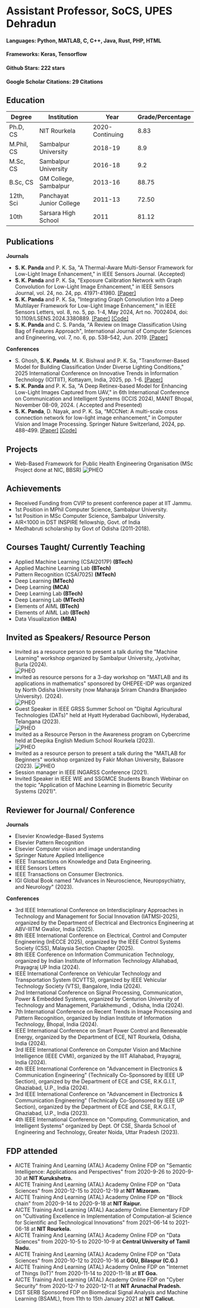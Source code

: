 # Assistant Professor, SoCS, UPES Dehradun
#### Languages: Python, MATLAB, C, C++, Java, Rust, PHP, HTML
#### Frameworks: Keras, Tensorflow
#### Github Stars: 222 stars
#### Google Scholar Citations: 29 Citations
## Education
<table>
        <thead>
            <tr>
                <th>Degree</th>
                <th>Institution</th>
                <th>Year</th>
                <th>Grade/Percentage</th>
            </tr>
        </thead>
        <tbody>
            <tr>
                <td>Ph.D, CS</td>
                <td>NIT Rourkela</td>
                <td>2020-Continuing</td>
                <td>8.83</td>
            </tr>
            <tr>
                <td>M.Phil, CS</td>
                <td>Sambalpur University</td>
                <td>2018-19</td>
                <td>8.9</td>
            </tr>
            <tr>
                <td>M.Sc, CS</td>
                <td>Sambalpur University</td>
                <td>2016-18</td>
                <td>9.2</td>
            </tr>
            <tr>
                <td>B.Sc, CS</td>
                <td>GM College, Sambalpur</td>
                <td>2013-16</td>
                <td>88.75</td>
            </tr>
            <tr>
                <td>12th, Sci</td>
                <td>Panchayat Junior College</td>
                <td>2011-13</td>
                <td>72.50</td>
            </tr>
            <tr>
                <td>10th</td>
                <td>Sarsara High School</td>
                <td>2011</td>
                <td>81.12</td>
            </tr>
        </tbody>
    </table>
    
## Publications

<strong>Journals</strong>

* <strong>S. K. Panda</strong> and P. K. Sa, "A Thermal-Aware Multi-Sensor Framework for Low-Light Image Enhancement," in IEEE Sensors Journal. (Accepted)
* <strong>S. K. Panda</strong> and P. K. Sa, "Exposure Calibration Network with Graph Convolution for Low-Light Image Enhancement," in IEEE Sensors Journal, vol. 24, no. 24, pp. 41971-41980. [[Paper]](https://doi.org/10.1109/JSEN.2024.3481416)
* <strong>S. K. Panda</strong> and P. K. Sa, "Integrating Graph Convolution Into a Deep Multilayer Framework for Low-Light Image Enhancement," in IEEE Sensors Letters, vol. 8, no. 5, pp. 1-4, May 2024, Art no. 7002404, doi: 10.1109/LSENS.2024.3380889. [[Paper]](https://doi.org/10.1109/LSENS.2024.3380889)   [[Code]](https://github.com/santoshpanda1995/LightweightGCN-Model)
*  <strong>S. K. Panda</strong> and C. S. Panda, "A Review on Image Classification Using Bag of Features Approach", International Journal of Computer Sciences
and Engineering, vol. 7, no. 6, pp. 538–542, Jun. 2019. [[Paper]](https://doi.org/10.26438/ijcse/v7i6.538542)

<strong>Conferences</strong>
* S. Ghosh, **S. K. Panda**, M. K. Bishwal and P. K. Sa, "Transformer-Based Model for Building Classification Under Diverse Lighting Conditions," 2025 International Conference on Innovative Trends in Information Technology (ICITIIT), Kottayam, India, 2025, pp. 1-6. [[Paper]](https://ieeexplore.ieee.org/document/11040288)
* <strong>S. K. Panda</strong> and P. K. Sa, "A Deep Retinex-based Model for Enhancing Low-Light Images Captured from UAV," in 6th International Conference on Communication and Intelligent Systems (ICCIS 2024), MANIT Bhopal, November 08-09, 2024. ( Accepted and Presented)
* <strong>S. K. Panda</strong>, D. Nayak, and P. K. Sa, “MCCNet: A multi-scale cross connection network for low-light image enhancement,” in Computer Vision and Image Processing. Springer Nature Switzerland, 2024, pp. 488–499. [[Paper]](https://link.springer.com/chapter/10.1007/978-3-031-58181-6_41)   [[Code]](https://github.com/santoshpanda1995/Multiscale-cross-connection-network)


## Projects
* Web-Based Framework for Public Health Engineering Organisation (MSc Project done at NIC, BBSR)
 ![PHEO](/Asset/pheo.PNG)

## Achievements
* Received Funding from CVIP to present conference paper at IIT Jammu.
* 1st Position in MPhil Computer Science, Sambalpur University.
* 1st Position in MSc Computer Science, Sambalpur University.
* AIR<1000 in DST INSPIRE fellowship, Govt. of India
* Medhabruti scholarship by Govt of Odisha (2011-2018).

## Courses Taught/ Currently Teaching
* Applied Machine Learning (CSAI2017P) **(BTech)**
* Applied Machine Learning Lab **(BTech)**
* Pattern Recognition (CSAI7025) **(MTech)**
* Deep Learning **(MTech)**
* Deep Learning **(MCA)**
* Deep Learning Lab **(BTech)**
* Deep Learning Lab **(MTech)**
* Elements of AIML **(BTech)**
* Elements of AIML Lab **(BTech)**
* Data Visualization **(MBA)**

## Invited as Speakers/ Resource Person
* Invited as a resource person to present a talk during the "Machine Learning" workshop organized by Sambalpur
University, Jyotivihar, Burla (2024).<br>
![PHEO](/Asset/sbp1.jpeg)
* Invited as resource persons for a 3-day workshop on "MATLAB and its applications in mathematics" sponsored by
OHEPEE-IDP was organized by North Odisha University (now Maharaja Sriram Chandra Bhanjadeo University).
(2024). <br>
![PHEO](/Asset/nou1.jpeg)
* Guest Speaker in IEEE GRSS Summer School on "Digital Agricultural Technologies (DATs)" held at Hyatt
Hyderabad Gachibowli, Hyderabad, Telangana (2023). <br>
![PHEO](/Asset/hyd1.jpg)
*  Invited as a Resource Person in the Awareness program on Cybercrime held at Deepika English Medium School
Rourkela (2023). <br>
![PHEO](/Asset/cyber1.jpg)
* Invited as a resource person to present a talk during the "MATLAB for Beginners" workshop organized by Fakir
Mohan University, Balasore (2023).
![PHEO](/Asset/fm1.jpg)
* Session manager in IEEE INGARSS Conference (2021).
* Invited Speaker in IEEE WIE and SSGMCE Students Branch Webinar on the topic "Application of Machine
Learning in Biometric Security Systems (2021)".

## Reviewer for Journal/ Conference
<strong> Journals </strong>
*  Elsevier Knowledge-Based Systems
*  Elsevier Pattern Recognition
*  Elsevier Computer vision and image understanding
*  Springer Nature Applied Intelligence
*  IEEE Transactions on Knowledge and Data Engineering.
*  IEEE Sensors Letters
*  IEEE Transactions on Consumer Electronics.
*  IGI Global Book named "Advances in Neuroscience, Neuropsychiatry, and Neurology" (2023).

  <strong> Conferences </strong>
   
*  3rd IEEE International Conference on Interdisciplinary Approaches in Technology and Management for Social Innovation (IATMSI-2025), organized by the Department of Electrical and Electronics Engineering at ABV-IIITM Gwalior, India (2025).
*  8th IEEE International Conference on Electrical, Control and Computer Engineering (InECCE 2025), organized by the IEEE Control Systems Society (CSS), Malaysia Section Chapter (2025).
*  8th IEEE Conference on Information Communication Technology, organized by Indian Institute of Information Technology Allahabad, Prayagraj UP India (2024).
*  IEEE International Conference on Vehicular Technology and Transportation System (ICVTTS), organized by IEEE Vehicular Technology Society (VTS), Bangalore, India (2024).
*  2nd International Conference on Signal Processing, Communication, Power & Embedded Systems, organized by Centurion University of Technology and Management, Parlakhemundi , Odisha, India (2024).
*  7th International Conference on Recent Trends in Image Processing and Pattern Recognition, organized by Indian Institute of Information Technology, Bhopal, India (2024).
*  IEEE International Conference on Smart Power Control and Renewable Energy, organized by the Department of ECE, NIT Rourkela, Odisha, India (2024).
*  3rd IEEE International Conference on Computer Vision and Machine Intelligence (IEEE CVMI), organized by the IIIT Allahabad, Prayagraj, India (2024).
*  4th IEEE International Conference on "Advancement in Electronics & Communication Engineering" (Technically Co-Sponsored by IEEE UP Section), organized by the Department of ECE and CSE, R.K.G.I.T, Ghaziabad, U.P., India (2024).
*  3rd IEEE International Conference on "Advancement in Electronics & Communication Engineering" (Technically
Co-Sponsored by IEEE UP Section), organized by the Department of ECE and CSE, R.K.G.I.T, Ghaziabad, U.P., India (2023).
*  4th IEEE International Conference on "Computing, Communication, and Intelligent Systems" organized by Dept.
Of CSE, Sharda School of Engineering and Technology, Greater Noida, Uttar Pradesh (2023).

## FDP attended
* AICTE Training And Learning (ATAL) Academy Online FDP on "Semantic Intelligence: Applications and Perspectives" from 2020-9-26 to 2020-9-30 at **NIT Kurukshetra.**
* AICTE Training And Learning (ATAL) Academy Online FDP on "Data Sciences" from 2020-12-15 to 2020-12-19 at **NIT Mizoram.**
* AICTE Training And Learning (ATAL) Academy Online FDP on "Block chain" from 2020-9-14 to 2020-9-18 at **NIT Raipur.**
* AICTE Training And Learning (ATAL) Aacademy Online Elementary FDP on "Cultivating Excellence in Implementation of Computation-al Science for Scientific and Technological Innovations" from 2021-06-14 to 2021-06-18 at **NIT Rourkela.**
* AICTE Training And Learning (ATAL) Academy Online FDP on "Data Sciences" from 2020-10-5 to 2020-10-9 at **Central University of Tamil Nadu.**
* AICTE Training And Learning (ATAL) Academy Online FDP on "Data Sciences" from 2020-10-12 to 2020-10-16 at **GGU, Bilaspur (C.G.)**
* AICTE Training And Learning (ATAL) Academy Online FDP on "Internet of Things (IoT)" from 2020-11-14 to 2020-11-18 at **IIT Goa.**
* AICTE Training And Learning (ATAL) Academy Online FDP on "Cyber Security" from 2020-12-7 to 2020-12-11 at **NIT Arunachal Pradesh.**
* DST SERB Sponsored FDP on Biomedical Signal Analysis and Machine Learning (BSAML), from 11th to 15th January 2021 at **NIT Calicut.**

